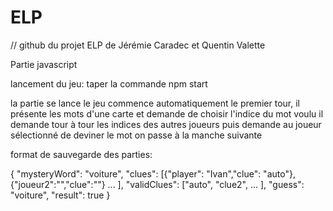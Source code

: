 # ELP

// github du projet ELP de Jérémie Caradec et Quentin Valette

Partie javascript

lancement du jeu:
taper la commande
npm start

la partie se lance
le jeu commence automatiquement le premier tour, 
il présente les mots d'une carte et demande de choisir l'indice du mot voulu
il demande tour à tour les indices des autres joueurs puis demande au joueur sélectionné de deviner le mot
on passe à la manche suivante

format de sauvegarde des parties:

{
"mysteryWord": "voiture",
  "clues": [{"player": "Ivan","clue": "auto"}, {"joueur2":"","clue":""} ... ],
  "validClues": ["auto", "clue2", ... ],
  "guess": "voiture",
  "result": true
}
